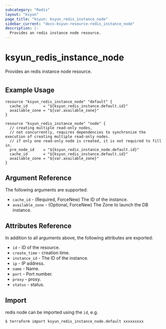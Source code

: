 ```yaml
---
subcategory: "Redis"
layout: "ksyun"
page_title: "ksyun: ksyun_redis_instance_node"
sidebar_current: "docs-ksyun-resource-redis_instance_node"
description: |-
  Provides an redis instance node resource.
---
```


# ksyun_redis_instance_node

Provides an redis instance node resource.

#

## Example Usage

```hcl
resource "ksyun_redis_instance_node" "default" {
  cache_id       = "${ksyun_redis_instance.default.id}"
  available_zone = "${var.available_zone}"
}

resource "ksyun_redis_instance_node" "node" {
  // creating multiple read-only nodes,
  // not concurrently, requires dependencies to synchronize the execution of creating multiple read-only nodes.
  // if only one read-only node is created, it is not required to fill in.
  pre_node_id    = "${ksyun_redis_instance_node.default.id}"
  cache_id       = "${ksyun_redis_instance.default.id}"
  available_zone = "${var.available_zone}"
}
```

## Argument Reference

The following arguments are supported:

* `cache_id` - (Required, ForceNew) The ID of the instance.
* `available_zone` - (Optional, ForceNew) The Zone to launch the DB instance.

## Attributes Reference

In addition to all arguments above, the following attributes are exported:

* `id` - ID of the resource.
* `create_time` - creation time.
* `instance_id` - The ID of the instance.
* `ip` - IP address.
* `name` - Name.
* `port` - Port number.
* `proxy` - proxy.
* `status` - status.


## Import

redis node can be imported using the `id`, e.g.

```
$ terraform import ksyun_redis_instance_node.default xxxxxxxxx
```


